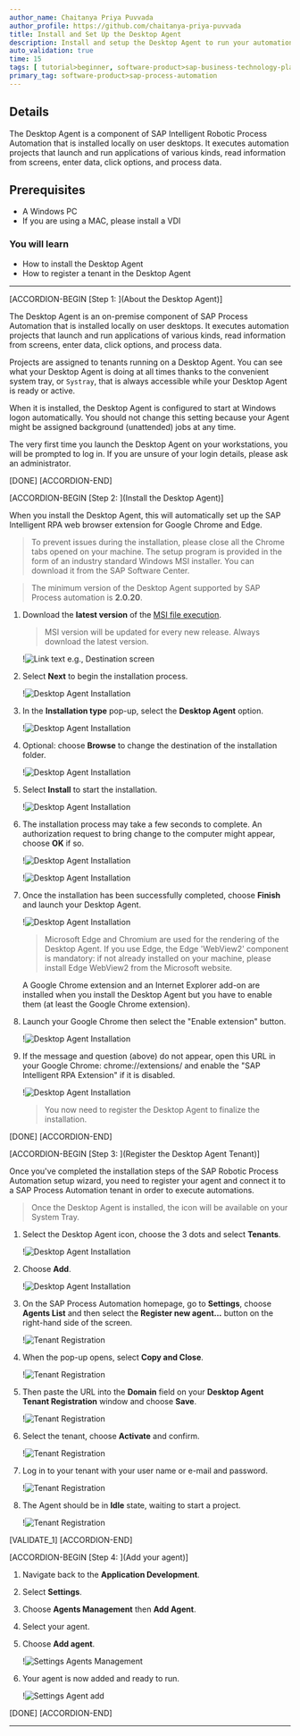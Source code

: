 ```yaml
---
author_name: Chaitanya Priya Puvvada
author_profile: https://github.com/chaitanya-priya-puvvada
title: Install and Set Up the Desktop Agent
description: Install and setup the Desktop Agent to run your automation
auto_validation: true
time: 15
tags: [ tutorial>beginner, software-product>sap-business-technology-platform]
primary_tag: software-product>sap-process-automation
---
```


## Details
The Desktop Agent is a component of SAP Intelligent Robotic Process Automation that is installed locally on user desktops. It executes automation projects that launch and run applications of various kinds, read information from screens, enter data, click options, and process data.

## Prerequisites
 - A Windows PC
 - If you are using a MAC, please install a VDI

### You will learn

  - How to install the Desktop Agent
  - How to register a tenant in the Desktop Agent

---

[ACCORDION-BEGIN [Step 1: ](About the Desktop Agent)]

The Desktop Agent is an on-premise component of SAP Process Automation that is installed locally on user desktops. It executes automation projects that launch and run applications of various kinds, read information from screens, enter data, click options, and process data.

Projects are assigned to tenants running on a Desktop Agent. You can see what your Desktop Agent is doing at all times thanks to the convenient system tray, or `Systray`, that is always accessible while your Desktop Agent is ready or active.

When it is installed, the Desktop Agent is configured to start at Windows logon automatically. You should not change this setting because your Agent might be assigned background (unattended) jobs at any time.

The very first time you launch the Desktop Agent on your workstations, you will be prompted to log in. If you are unsure of your login details, please ask an administrator.

[DONE]
[ACCORDION-END]

[ACCORDION-BEGIN [Step 2: ](Install the Desktop Agent)]

When you install the Desktop Agent, this will automatically set up the SAP Intelligent RPA web browser extension for Google Chrome and Edge.

>To prevent issues during the installation, please close all the Chrome tabs opened on your machine. The setup program is provided in the form of an industry standard Windows MSI installer. You can download it from the SAP Software Center.

>The minimum version of the Desktop Agent supported by SAP Process automation is **2.0.20**.

1. Download the **latest version**  of the [MSI file execution](https://tools.hana.ondemand.com/#cloud).

    > MSI version will be updated for every new release. Always download the latest version.

    !![Link text e.g., Destination screen](tools.png)

2. Select **Next** to begin the installation process.

    !![Desktop Agent Installation](02-desktop-agent-installation.png)

3. In the **Installation type** pop-up, select the **Desktop Agent** option.

    !![Desktop Agent Installation](03-desktop-agent-installation.png)

4. Optional: choose **Browse** to change the destination of the installation folder.

    !![Desktop Agent Installation](04-desktop-agent-installation.png)

5. Select **Install** to start the installation.

    !![Desktop Agent Installation](05-desktop-agent-installation.png)

6. The installation process may take a few seconds to complete. An authorization request to bring change to the computer might appear, choose **OK** if so.

    !![Desktop Agent Installation](06-desktop-agent-installation.png)

    !![Desktop Agent Installation](06-desktop-agent-installation2.png)

7. Once the installation has been successfully completed, choose **Finish** and launch your Desktop Agent.

    !![Desktop Agent Installation](07-desktop-agent-installation.png)

    >Microsoft Edge and Chromium are used for the rendering of the Desktop Agent. If you use Edge, the Edge 'WebView2' component is mandatory: if not already installed on your machine, please install Edge WebView2 from the Microsoft website.

    A Google Chrome extension and an Internet Explorer add-on are installed when you install the Desktop Agent but you have to enable them (at least the Google Chrome extension).

8. Launch your Google Chrome then select the "Enable extension" button.

    !![Desktop Agent Installation](enable-extension.png)

9. If the message and question (above) do not appear, open this URL in your Google Chrome: chrome://extensions/ and enable the "SAP Intelligent RPA Extension" if it is disabled.

    !![Desktop Agent Installation](chrome-extensions.png)

    >You now need to register the Desktop Agent to finalize the installation.

[DONE]
[ACCORDION-END]

[ACCORDION-BEGIN [Step 3: ](Register the Desktop Agent Tenant)]

Once you've completed the installation steps of the SAP Robotic Process Automation setup wizard, you need to register your agent and connect it to a SAP Process Automation tenant in order to execute automations.

> Once the Desktop Agent is installed, the icon will be available on your System Tray.

1. Select the Desktop Agent icon, choose the 3 dots and select **Tenants**.

    !![Desktop Agent Installation](08-desktop-agent-installation.png)

2.  Choose **Add**.

    !![Desktop Agent Installation](09-desktop-agent-installation.png)

3.  On the SAP Process Automation homepage, go to **Settings**, choose **Agents List** and then select the **Register new agent...** button on the right-hand side of the screen.

    !![Tenant Registration](10-tenant-registration.png)

4. When the pop-up opens, select **Copy and Close**.

    !![Tenant Registration](11-tenant-registration.png)

5. Then paste the URL into the **Domain** field on your **Desktop Agent Tenant Registration** window and choose **Save**.

    !![Tenant Registration](12-tenant-registration.png)

6. Select the tenant, choose **Activate** and confirm.

    !![Tenant Registration](13-tenant-registration.png)

7. Log in to your tenant with your user name or e-mail and password.

    !![Tenant Registration](14-tenant-registration.png)

8. The Agent should be in **Idle** state, waiting to start a project.

    !![Tenant Registration](15-tenant-registration.png)

[VALIDATE_1]
[ACCORDION-END]

[ACCORDION-BEGIN [Step 4: ](Add your agent)]

1. Navigate back to the **Application Development**.

2. Select **Settings**.

3. Choose **Agents Management** then **Add Agent**.

5. Select your agent.

6. Choose **Add agent**.

    !![Settings Agents Management](01-Settings-Agent-Management-Add-Agent-selected.png)

7. Your agent is now added and ready to run.

    !![Settings Agent add](01-Settings-Agent-Management-Add-Agent-Added.png)

[DONE]
[ACCORDION-END]



---
